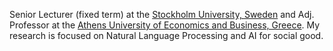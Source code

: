 ---
---

Senior Lecturer (fixed term) at the [Stockholm University, Sweden](https://dsv.su.se/en/) and Adj. Professor at the [Athens University of Economics and Business, Greece](https://aueb.gr/en). My research is focused on Natural Language Processing and AI for social good.
